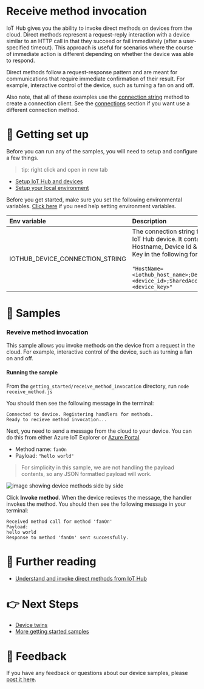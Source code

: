# Receive method invocation

IoT Hub gives you the ability to invoke direct methods on devices from the cloud. Direct methods represent a request-reply interaction with a device similar to an HTTP call in that they succeed or fail immediately (after a user-specified timeout). This approach is useful for scenarios where the course of immediate action is different depending on whether the device was able to respond.

Direct methods follow a request-response pattern and are meant for communications that require immediate confirmation of their result. For example, interactive control of the device, such as turning a fan on and off.

Also note, that all of these examples use the [connection string](../connections/connection_string.js) method to create a connection client. See the [connections](../connections) section if you want use a different connection method.

# 🦉 Getting set up

Before you can run any of the samples, you will need to setup and configure a few things.

> tip: right click and open in new tab

- [Setup IoT Hub and devices](../../../../doc/devicesamples/iot-hub-prerequisites.md)
- [Setup your local environment](../../../../doc/devicesamples/dev-environment.md)

Before you get started, make sure you set the following environmental variables. [Click here](../../../../doc/devicesamples/setting-env-variables.md) if you need help setting environment variables.

| Env variable                    | Description                                                                                                                                                                                                         |
| :------------------------------ | :------------------------------------------------------------------------------------------------------------------------------------------------------------------------------------------------------------------ |
| IOTHUB_DEVICE_CONNECTION_STRING | The connection string for your IoT Hub device. It contains the Hostname, Device Id & Device Key in the following format:<br/><br/>`"HostName=<iothub_host_name>;DeviceId=<device_id>;SharedAccessKey=<device_key>"` |

# 🌟 Samples

### Reveive method invocation

This sample allows you invoke methods on the device from a request in the cloud. For example, interactive control of the device, such as turning a fan on and off.

#### Running the sample

From the `getting_started/receive_method_invocation` directory, run `node receive_method.js`

You should then see the following message in the terminal:

```text
Connected to device. Registering handlers for methods.
Ready to recieve method invocation...
```

Next, you need to send a message from the cloud to your device. You can do this from either Azure IoT Explorer or [Azure Portal](../../../../doc/devicesamples/send-message-with-azure-portal.md).

- Method name: `fanOn`
- Payload: `"hello world"`

> For simplicity in this sample, we are not handling the payload contents, so any JSON formatted payload will work.

![image showing device methods side by side](../../../../doc/devicesamples/media/azure-portal-and-iot-explorer-direct-method.png)

Click **Invoke method**. When the device recieves the message, the handler invokes the method. You should then see the following message in your terminal:

```text
Received method call for method 'fanOn'
Payload:
hello world
Response to method 'fanOn' sent successfully.
```

# 📖 Further reading

- [Understand and invoke direct methods from IoT Hub](https://docs.microsoft.com/en-us/azure/iot-hub/iot-hub-devguide-direct-methods?WT.mc_id=Portal-Microsoft_Azure_IotHub)

# 👉 Next Steps

- [Device twins](../device_twins)
- [More getting started samples](../../)

# 💬 Feedback

If you have any feedback or questions about our device samples, please [post it here](https://github.com/Azure/azure-iot-sdk-node/discussions/1042).